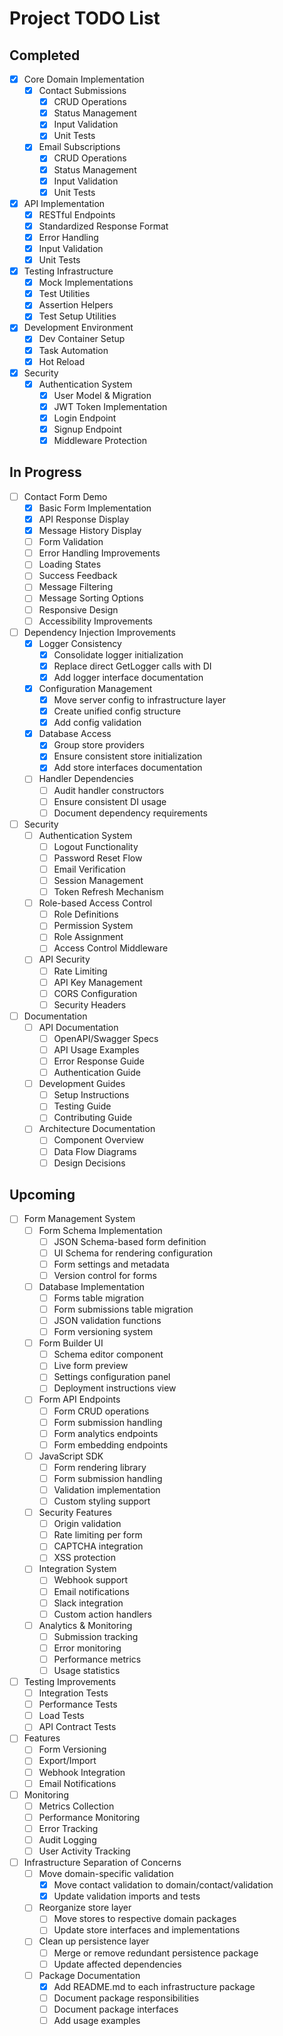 # Project TODO List

## Completed

- [x] Core Domain Implementation
  - [x] Contact Submissions
    - [x] CRUD Operations
    - [x] Status Management
    - [x] Input Validation
    - [x] Unit Tests
  - [x] Email Subscriptions
    - [x] CRUD Operations
    - [x] Status Management
    - [x] Input Validation
    - [x] Unit Tests
- [x] API Implementation
  - [x] RESTful Endpoints
  - [x] Standardized Response Format
  - [x] Error Handling
  - [x] Input Validation
  - [x] Unit Tests
- [x] Testing Infrastructure
  - [x] Mock Implementations
  - [x] Test Utilities
  - [x] Assertion Helpers
  - [x] Test Setup Utilities
- [x] Development Environment
  - [x] Dev Container Setup
  - [x] Task Automation
  - [x] Hot Reload
- [x] Security
  - [x] Authentication System
    - [x] User Model & Migration
    - [x] JWT Token Implementation
    - [x] Login Endpoint
    - [x] Signup Endpoint
    - [x] Middleware Protection

## In Progress

- [ ] Contact Form Demo
  - [x] Basic Form Implementation
  - [x] API Response Display
  - [x] Message History Display
  - [ ] Form Validation
  - [ ] Error Handling Improvements
  - [ ] Loading States
  - [ ] Success Feedback
  - [ ] Message Filtering
  - [ ] Message Sorting Options
  - [ ] Responsive Design
  - [ ] Accessibility Improvements

- [ ] Dependency Injection Improvements
  - [x] Logger Consistency
    - [x] Consolidate logger initialization
    - [x] Replace direct GetLogger calls with DI
    - [x] Add logger interface documentation
  - [x] Configuration Management
    - [x] Move server config to infrastructure layer
    - [x] Create unified config structure
    - [x] Add config validation
  - [x] Database Access
    - [x] Group store providers
    - [x] Ensure consistent store initialization
    - [x] Add store interfaces documentation
  - [ ] Handler Dependencies
    - [ ] Audit handler constructors
    - [ ] Ensure consistent DI usage
    - [ ] Document dependency requirements

- [ ] Security
  - [ ] Authentication System
    - [ ] Logout Functionality
    - [ ] Password Reset Flow
    - [ ] Email Verification
    - [ ] Session Management
    - [ ] Token Refresh Mechanism
  - [ ] Role-based Access Control
    - [ ] Role Definitions
    - [ ] Permission System
    - [ ] Role Assignment
    - [ ] Access Control Middleware
  - [ ] API Security
    - [ ] Rate Limiting
    - [ ] API Key Management
    - [ ] CORS Configuration
    - [ ] Security Headers

- [ ] Documentation
  - [ ] API Documentation
    - [ ] OpenAPI/Swagger Specs
    - [ ] API Usage Examples
    - [ ] Error Response Guide
    - [ ] Authentication Guide
  - [ ] Development Guides
    - [ ] Setup Instructions
    - [ ] Testing Guide
    - [ ] Contributing Guide
  - [ ] Architecture Documentation
    - [ ] Component Overview
    - [ ] Data Flow Diagrams
    - [ ] Design Decisions

## Upcoming

- [ ] Form Management System
  - [ ] Form Schema Implementation
    - [ ] JSON Schema-based form definition
    - [ ] UI Schema for rendering configuration
    - [ ] Form settings and metadata
    - [ ] Version control for forms
  - [ ] Database Implementation
    - [ ] Forms table migration
    - [ ] Form submissions table migration
    - [ ] JSON validation functions
    - [ ] Form versioning system
  - [ ] Form Builder UI
    - [ ] Schema editor component
    - [ ] Live form preview
    - [ ] Settings configuration panel
    - [ ] Deployment instructions view
  - [ ] Form API Endpoints
    - [ ] Form CRUD operations
    - [ ] Form submission handling
    - [ ] Form analytics endpoints
    - [ ] Form embedding endpoints
  - [ ] JavaScript SDK
    - [ ] Form rendering library
    - [ ] Form submission handling
    - [ ] Validation implementation
    - [ ] Custom styling support
  - [ ] Security Features
    - [ ] Origin validation
    - [ ] Rate limiting per form
    - [ ] CAPTCHA integration
    - [ ] XSS protection
  - [ ] Integration System
    - [ ] Webhook support
    - [ ] Email notifications
    - [ ] Slack integration
    - [ ] Custom action handlers
  - [ ] Analytics & Monitoring
    - [ ] Submission tracking
    - [ ] Error monitoring
    - [ ] Performance metrics
    - [ ] Usage statistics

- [ ] Testing Improvements
  - [ ] Integration Tests
  - [ ] Performance Tests
  - [ ] Load Tests
  - [ ] API Contract Tests
- [ ] Features
  - [ ] Form Versioning
  - [ ] Export/Import
  - [ ] Webhook Integration
  - [ ] Email Notifications
- [ ] Monitoring
  - [ ] Metrics Collection
  - [ ] Performance Monitoring
  - [ ] Error Tracking
  - [ ] Audit Logging
  - [ ] User Activity Tracking

- [ ] Infrastructure Separation of Concerns
  - [ ] Move domain-specific validation
    - [x] Move contact validation to domain/contact/validation
    - [x] Update validation imports and tests
  - [ ] Reorganize store layer
    - [ ] Move stores to respective domain packages
    - [ ] Update store interfaces and implementations
  - [ ] Clean up persistence layer
    - [ ] Merge or remove redundant persistence package
    - [ ] Update affected dependencies
  - [ ] Package Documentation
    - [x] Add README.md to each infrastructure package
    - [ ] Document package responsibilities
    - [ ] Document package interfaces
    - [ ] Add usage examples
